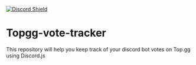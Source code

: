 [![Discord Shield](https://discord.com/api/guilds/1121092778630316092/widget.png?style=shield)](https://img.shields.io/badge/JavaScript-323330?style=for-the-badge&logo=javascript&logoColor=F7DF1E)
# Topgg-vote-tracker
This repository will help you keep track of your discord bot votes on Top.gg using Discord.js
